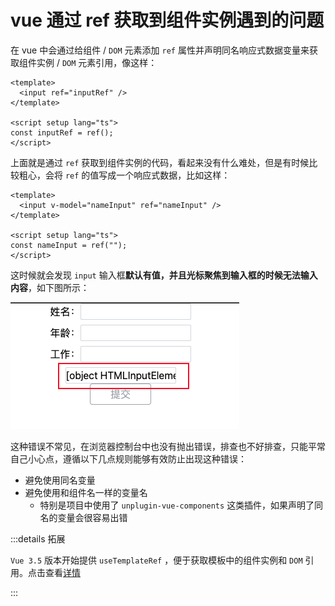 # vue 通过 ref 获取到组件实例遇到的问题

在 vue 中会通过给组件 / `DOM` 元素添加 `ref` 属性并声明同名响应式数据变量来获取组件实例 / `DOM` 元素引用，像这样：

```vue
<template>
  <input ref="inputRef" />
</template>

<script setup lang="ts">
const inputRef = ref();
</script>
```

上面就是通过 `ref` 获取到组件实例的代码，看起来没有什么难处，但是有时候比较粗心，会将 `ref` 的值写成一个响应式数据，比如这样：

```vue
<template>
  <input v-model="nameInput" ref="nameInput" />
</template>

<script setup lang="ts">
const nameInput = ref("");
</script>
```

这时候就会发现 `input` 输入框**默认有值，并且光标聚焦到输入框的时候无法输入内容**，如下图所示：

![错误复现](../../image/WechatIMG717.jpg)

这种错误不常见，在浏览器控制台中也没有抛出错误，排查也不好排查，只能平常自己小心点，遵循以下几点规则能够有效防止出现这种错误：

- 避免使用同名变量
- 避免使用和组件名一样的变量名
  - 特别是项目中使用了 `unplugin-vue-components` 这类插件，如果声明了同名的变量会很容易出错

:::details 拓展

`Vue 3.5` 版本开始提供 `useTemplateRef` ，便于获取模板中的组件实例和 `DOM` 引用。点击查看[详情](https://cn.vuejs.org/api/composition-api-helpers.html#usetemplateref)

:::
